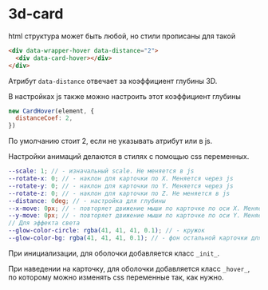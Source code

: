 # 3d-card

html структура может быть любой, но стили прописаны для такой 
```html
<div data-wrapper-hover data-distance="2">
  <div data-card-hover></div>
</div>
``` 
Атрибут `data-distance` отвечает за коэффициент глубины 3D.

В настройках js также можно настроить этот коэффициент глубины 
```js
new CardHover(element, {
  distanceCoef: 2,
})
``` 
По умолчанию стоит 2, если не указывать атрибут или в js.

Настройки анимаций делаются в стилях с помощью css переменных. 
```scss
--scale: 1; // - изначальный scale. Не меняется в js
--rotate-x: 0; // - наклон для карточки по Х. Меняется через js
--rotate-y: 0; // - наклон для карточки по Y. Меняется через js
--rotate-z: 0; // - наклон для карточки по Z. Не меняется в js
--distance: 0deg; // - настройка для глубины
--x-move: 0px; // - повторяет движение мыши по карточке по оси X. Меняется через js
--y-move: 0px; // - повторяет движение мыши по карточке по оси Y. Меняется через js
// Для эффекта света 
--glow-color-circle: rgba(41, 41, 41, 0.1); // - кружок
--glow-color-bg: rgba(41, 41, 41, 0.1); // - фон остальной карточки для контраста
```

При инициализации, для оболочки добавляется класс `_init_`.

При наведении на карточку, для оболочки добавляется класс `_hover_`, по которому можно изменять css переменные так, как нужно.
